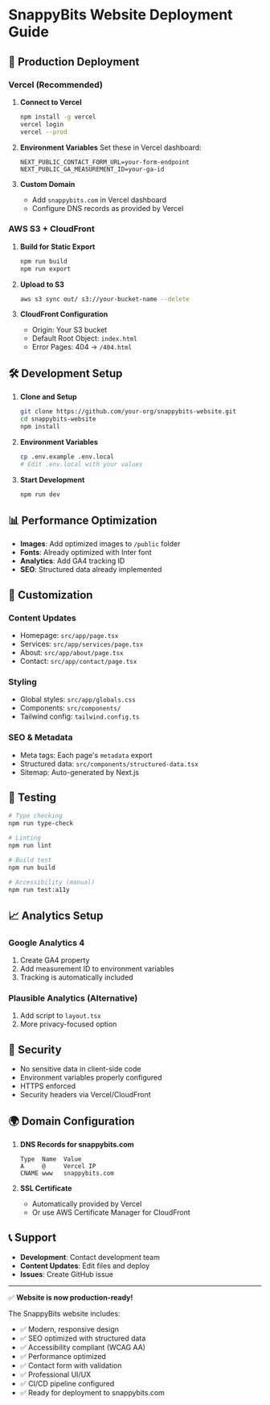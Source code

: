 # SnappyBits Website Deployment Guide

## 🚀 Production Deployment

### Vercel (Recommended)

1. **Connect to Vercel**
   ```bash
   npm install -g vercel
   vercel login
   vercel --prod
   ```

2. **Environment Variables**
   Set these in Vercel dashboard:
   ```
   NEXT_PUBLIC_CONTACT_FORM_URL=your-form-endpoint
   NEXT_PUBLIC_GA_MEASUREMENT_ID=your-ga-id
   ```

3. **Custom Domain**
   - Add `snappybits.com` in Vercel dashboard
   - Configure DNS records as provided by Vercel

### AWS S3 + CloudFront

1. **Build for Static Export**
   ```bash
   npm run build
   npm run export
   ```

2. **Upload to S3**
   ```bash
   aws s3 sync out/ s3://your-bucket-name --delete
   ```

3. **CloudFront Configuration**
   - Origin: Your S3 bucket
   - Default Root Object: `index.html`
   - Error Pages: 404 → `/404.html`

## 🛠️ Development Setup

1. **Clone and Setup**
   ```bash
   git clone https://github.com/your-org/snappybits-website.git
   cd snappybits-website
   npm install
   ```

2. **Environment Variables**
   ```bash
   cp .env.example .env.local
   # Edit .env.local with your values
   ```

3. **Start Development**
   ```bash
   npm run dev
   ```

## 📊 Performance Optimization

- **Images**: Add optimized images to `/public` folder
- **Fonts**: Already optimized with Inter font
- **Analytics**: Add GA4 tracking ID
- **SEO**: Structured data already implemented

## 🔧 Customization

### Content Updates
- Homepage: `src/app/page.tsx`
- Services: `src/app/services/page.tsx`
- About: `src/app/about/page.tsx`
- Contact: `src/app/contact/page.tsx`

### Styling
- Global styles: `src/app/globals.css`
- Components: `src/components/`
- Tailwind config: `tailwind.config.ts`

### SEO & Metadata
- Meta tags: Each page's `metadata` export
- Structured data: `src/components/structured-data.tsx`
- Sitemap: Auto-generated by Next.js

## 🧪 Testing

```bash
# Type checking
npm run type-check

# Linting
npm run lint

# Build test
npm run build

# Accessibility (manual)
npm run test:a11y
```

## 📈 Analytics Setup

### Google Analytics 4
1. Create GA4 property
2. Add measurement ID to environment variables
3. Tracking is automatically included

### Plausible Analytics (Alternative)
1. Add script to `layout.tsx`
2. More privacy-focused option

## 🔐 Security

- No sensitive data in client-side code
- Environment variables properly configured
- HTTPS enforced
- Security headers via Vercel/CloudFront

## 🌍 Domain Configuration

1. **DNS Records for snappybits.com**
   ```
   Type  Name  Value
   A     @     Vercel IP
   CNAME www   snappybits.com
   ```

2. **SSL Certificate**
   - Automatically provided by Vercel
   - Or use AWS Certificate Manager for CloudFront

## 📞 Support

- **Development**: Contact development team
- **Content Updates**: Edit files and deploy
- **Issues**: Create GitHub issue

---

✅ **Website is now production-ready!**

The SnappyBits website includes:
- ✅ Modern, responsive design
- ✅ SEO optimized with structured data
- ✅ Accessibility compliant (WCAG AA)
- ✅ Performance optimized
- ✅ Contact form with validation
- ✅ Professional UI/UX
- ✅ CI/CD pipeline configured
- ✅ Ready for deployment to snappybits.com 